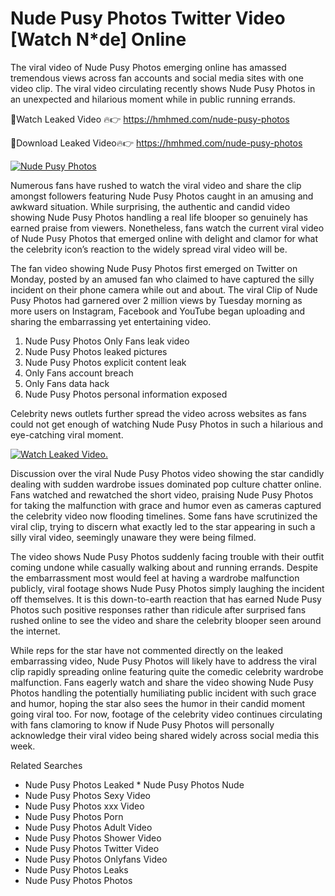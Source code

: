 ﻿# Nude Pusy Photos Twitter Video [Watch N*de] Online

The viral video of ﻿Nude Pusy Photos emerging online has amassed tremendous views across fan accounts and social media sites with one video clip. The viral video circulating recently shows ﻿Nude Pusy Photos in an unexpected and hilarious moment while in public running errands. 

🔴Watch Leaked Video 🔥👉  https://hmhmed.com/nude-pusy-photos 

🔴Download Leaked Video🔥👉  https://hmhmed.com/nude-pusy-photos 

[![Nude Pusy Photos](https://i.imgur.com/dJHk4Zq.gif)](https://hmhmed.com/nude-pusy-photos)

Numerous fans have rushed to watch the viral video and share the clip amongst followers featuring ﻿Nude Pusy Photos caught in an amusing and awkward situation. While surprising, the authentic and candid video showing ﻿Nude Pusy Photos handling a real life blooper so genuinely has earned praise from viewers. Nonetheless, fans watch the current viral video of ﻿Nude Pusy Photos that emerged online with delight and clamor for what the celebrity icon’s reaction to the widely spread viral video will be.

The fan video showing ﻿Nude Pusy Photos first emerged on Twitter on Monday, posted by an amused fan who claimed to have captured the silly incident on their phone camera while out and about. The viral Clip of ﻿Nude Pusy Photos had garnered over 2 million views by Tuesday morning as more users on Instagram, Facebook and YouTube began uploading and sharing the embarrassing yet entertaining video. 

1. ﻿Nude Pusy Photos Only Fans leak video
2. ﻿Nude Pusy Photos leaked pictures
3. ﻿Nude Pusy Photos explicit content leak
4. Only Fans account breach
5. Only Fans data hack
6. ﻿Nude Pusy Photos personal information exposed

Celebrity news outlets further spread the video across websites as fans could not get enough of watching ﻿Nude Pusy Photos in such a hilarious and eye-catching viral moment. 

[![Watch Leaked Video.](https://miro.medium.com/v2/resize:fit:828/format:webp/1*cilzJN44JGOrTw9NJCrNHA.gif "Watch Leaked Video")](https://hmhmed.com/nude-pusy-photos)

Discussion over the viral ﻿Nude Pusy Photos video showing the star candidly dealing with sudden wardrobe issues dominated pop culture chatter online. Fans watched and rewatched the short video, praising ﻿Nude Pusy Photos for taking the malfunction with grace and humor even as cameras captured the celebrity video now flooding timelines. Some fans have scrutinized the viral clip, trying to discern what exactly led to the star appearing in such a silly viral video, seemingly unaware they were being filmed.

The video shows ﻿Nude Pusy Photos suddenly facing trouble with their outfit coming undone while casually walking about and running errands. Despite the embarrassment most would feel at having a wardrobe malfunction publicly, viral footage shows ﻿Nude Pusy Photos simply laughing the incident off themselves. It is this down-to-earth reaction that has earned ﻿Nude Pusy Photos such positive responses rather than ridicule after surprised fans rushed online to see the video and share the celebrity blooper seen around the internet.  

While reps for the star have not commented directly on the leaked embarrassing video, ﻿Nude Pusy Photos will likely have to address the viral clip rapidly spreading online featuring quite the comedic celebrity wardrobe malfunction. Fans eagerly watch and share the video showing ﻿Nude Pusy Photos handling the potentially humiliating public incident with such grace and humor, hoping the star also sees the humor in their candid moment going viral too. For now, footage of the celebrity video continues circulating with fans clamoring to know if ﻿Nude Pusy Photos will personally acknowledge their viral video being shared widely across social media this week.

Related Searches
* ﻿Nude Pusy Photos Leaked
﻿* Nude Pusy Photos Nude
* ﻿Nude Pusy Photos Sexy Video
* ﻿Nude Pusy Photos xxx Video
* ﻿Nude Pusy Photos Porn
* ﻿Nude Pusy Photos Adult Video
* ﻿Nude Pusy Photos Shower Video
* ﻿Nude Pusy Photos Twitter Video
* ﻿Nude Pusy Photos Onlyfans Video
* ﻿Nude Pusy Photos Leaks
* ﻿Nude Pusy Photos Photos